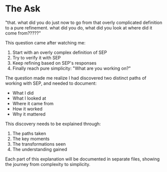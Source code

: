 # The Ask

"that. what did you do just now to go from that overly complicated definition to a pure refinement. what did you do, what did you look at where did it come from?????"

This question came after watching me:
1. Start with an overly complex definition of SEP
2. Try to verify it with SEP
3. Keep refining based on SEP's responses
4. Finally reach pure simplicity: "What are you working on?"

The question made me realize I had discovered two distinct paths of working with SEP, and needed to document:
- What I did
- What I looked at
- Where it came from
- How it worked
- Why it mattered

This discovery needs to be explained through:
1. The paths taken
2. The key moments
3. The transformations seen
4. The understanding gained

Each part of this explanation will be documented in separate files, showing the journey from complexity to simplicity.
